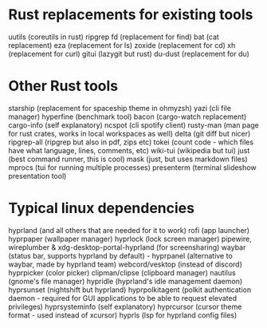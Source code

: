 # Rust replacements for existing tools

uutils (coreutils in rust)
ripgrep
fd (replacement for find)
bat (cat replacement)
eza (replacement for ls)
zoxide (replacement for cd)
xh (replacement for curl)
gitui (lazygit but rust)
du-dust (replacement for du)

# Other Rust tools

starship (replacement for spaceship theme in ohmyzsh)
yazi (cli file manager)
hyperfine (benchmark tool)
bacon (cargo-watch replacement)
cargo-info (self explanatory)
ncspot (cli spotify client)
rusty-man (man page for rust crates, works in local workspaces as well)
delta (git diff but nicer)
ripgrep-all (ripgrep but also in pdf, zips etc)
tokei (count code - which files have what language, lines, comments, etc)
wiki-tui (wikipedia but tui)
just (best command runner, this is cool)
mask (just, but uses markdown files)
mprocs (tui for running multiple processes)
presenterm (terminal slideshow presentation tool)

# Typical linux dependencies
hyprland (and all others that are needed for it to work)
rofi (app launcher)
hyprpaper (wallpaper manager)
hyprlock (lock screen manager)
pipewire, wireplumber & xdg-desktop-portal-hyprland (for screensharing)
waybar (status bar, supports hyprland by default) - hyprpanel (alternative to waybar, made by hyprland team)
webcord/vesktop (instead of discord)
hyprpicker (color picker)
clipman/clipse (clipboard manager)
nautilus (gnome's file manager)
hypridle (hyprland's idle management daemon)
hyprsunset (nightshift but hyprland)
hyprpolkitagent (polkit authentication daemon - required for GUI applications to be able to request elevated privileges)
hyprsysteminfo (self explanatory)
hyprcursor (cursor theme format - used instead of xcursor)
hyprls (lsp for hyprland config files)

